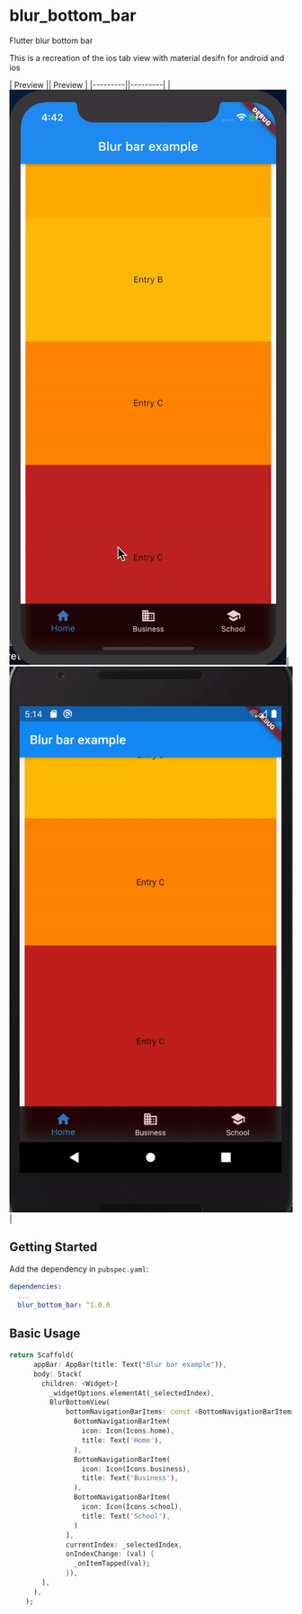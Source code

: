 # blur_bottom_bar

Flutter blur bottom bar


This is a recreation of the ios tab view with material desifn for android and ios

| Preview || Preview |
|---------||---------|
|![BlurBottomBar Gif](screenshot-ios.gif "BlurBottomBar")|![BlurBottomBar Gif](screenshot-android.gif "BlurBottomBar")|


## Getting Started

Add the dependency in `pubspec.yaml`:

```yaml
dependencies:
  ...
  blur_bottom_bar: ^1.0.0
```

## Basic Usage


```dart
return Scaffold(
      appBar: AppBar(title: Text("Blur bar example")),
      body: Stack(
        children: <Widget>[
          _widgetOptions.elementAt(_selectedIndex),
          BlurBottomView(
              bottomNavigationBarItems: const <BottomNavigationBarItem>[
                BottomNavigationBarItem(
                  icon: Icon(Icons.home),
                  title: Text('Home'),
                ),
                BottomNavigationBarItem(
                  icon: Icon(Icons.business),
                  title: Text('Business'),
                ),
                BottomNavigationBarItem(
                  icon: Icon(Icons.school),
                  title: Text('School'),
                )
              ],
              currentIndex: _selectedIndex,
              onIndexChange: (val) {
                _onItemTapped(val);
              }),
        ],
      ),
    );
```
